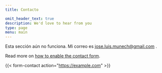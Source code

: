 ```yaml
---
title: Contacto

omit_header_text: true
description: We'd love to hear from you
type: page
menu: main
---
```


Esta sección aún no funciona. Mi correo es jose.luis.munech@gmail.com .

Read more on [how to enable the contact form](https://github.com/theNewDynamic/gohugo-theme-ananke/#activate-the-contact-form).

{{< form-contact action="https://example.com"  >}}
